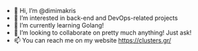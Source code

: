 - 👋 Hi, I’m @dimimakris
- 👀 I’m interested in back-end and DevOps-related projects
- 🌱 I’m currently learning Golang!
- 💞️ I’m looking to collaborate on pretty much anything! Just ask!
- 📫 You can reach me on my website https://clusters.gr/

<!---
dimimakris/dimimakris is a ✨ special ✨ repository because its `README.md` (this file) appears on your GitHub profile.
You can click the Preview link to take a look at your changes.
--->
